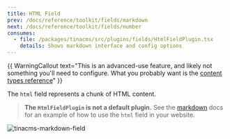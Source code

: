 ```yaml
---
title: HTML Field
prev: /docs/reference/toolkit/fields/markdown
next: /docs/reference/toolkit/fields/number
consumes:
  - file: /packages/tinacms/src/plugins/fields/HtmlFieldPlugin.tsx
    details: Shows markdown interface and config options
---
```


{{ WarningCallout text="This is an advanced-use feature, and likely not something you'll need to configure. What you probably want is the [content types reference](/docs/reference/types/)" }}

The `html` field represents a chunk of HTML content.

> **The `HtmlFieldPlugin` is not a default plugin.** See the [markdown](/docs/editing/markdown/#registering-the-field-plugins) docs for an example of how to use the `html` field in your website.

![tinacms-markdown-field](/img/fields/markdown.png)
